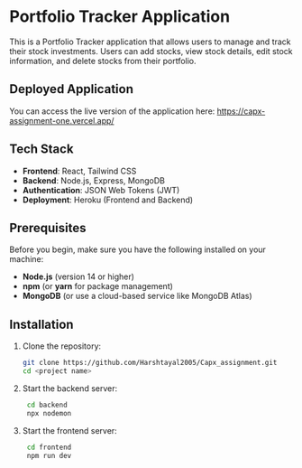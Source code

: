 # **Portfolio Tracker Application**

This is a Portfolio Tracker application that allows users to manage and track their stock investments. Users can add stocks, view stock details, edit stock information, and delete stocks from their portfolio.

## **Deployed Application**
You can access the live version of the application here: https://capx-assignment-one.vercel.app/


## **Tech Stack**
- **Frontend**: React, Tailwind CSS
- **Backend**: Node.js, Express, MongoDB
- **Authentication**: JSON Web Tokens (JWT)
- **Deployment**: Heroku (Frontend and Backend)

## **Prerequisites**
Before you begin, make sure you have the following installed on your machine:
- **Node.js** (version 14 or higher)
- **npm** (or **yarn** for package management)
- **MongoDB** (or use a cloud-based service like MongoDB Atlas)

## **Installation**

1. Clone the repository:
   ```bash
   git clone https://github.com/Harshtayal2005/Capx_assignment.git
   cd <project name>
2. Start the backend server:
   ```bash
    cd backend
    npx nodemon
3. Start the frontend server:
   ```bash
    cd frontend
    npm run dev

```



